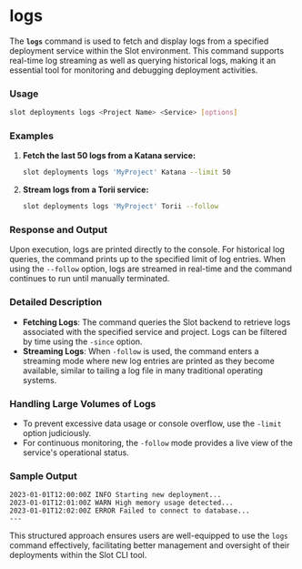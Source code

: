 # logs

The **`logs`** command is used to fetch and display logs from a specified deployment service within the Slot environment. This command supports real-time log streaming as well as querying historical logs, making it an essential tool for monitoring and debugging deployment activities.

### Usage

```sh
slot deployments logs <Project Name> <Service> [options]
```


### Examples

1. **Fetch the last 50 logs from a Katana service:**
    
    ```sh
    slot deployments logs 'MyProject' Katana --limit 50
    ```
    
2. **Stream logs from a Torii service:**
    
    ```sh
    slot deployments logs 'MyProject' Torii --follow
    ```
    

### Response and Output

Upon execution, logs are printed directly to the console. For historical log queries, the command prints up to the specified limit of log entries. When using the `--follow` option, logs are streamed in real-time and the command continues to run until manually terminated.

### Detailed Description

- **Fetching Logs**: The command queries the Slot backend to retrieve logs associated with the specified service and project. Logs can be filtered by time using the `-since` option.
- **Streaming Logs**: When `-follow` is used, the command enters a streaming mode where new log entries are printed as they become available, similar to tailing a log file in many traditional operating systems.

### Handling Large Volumes of Logs

- To prevent excessive data usage or console overflow, use the `-limit` option judiciously.
- For continuous monitoring, the `-follow` mode provides a live view of the service's operational status.

### Sample Output

```
2023-01-01T12:00:00Z INFO Starting new deployment...
2023-01-01T12:01:00Z WARN High memory usage detected...
2023-01-01T12:02:00Z ERROR Failed to connect to database...
---
```

This structured approach ensures users are well-equipped to use the `logs` command effectively, facilitating better management and oversight of their deployments within the Slot CLI tool.